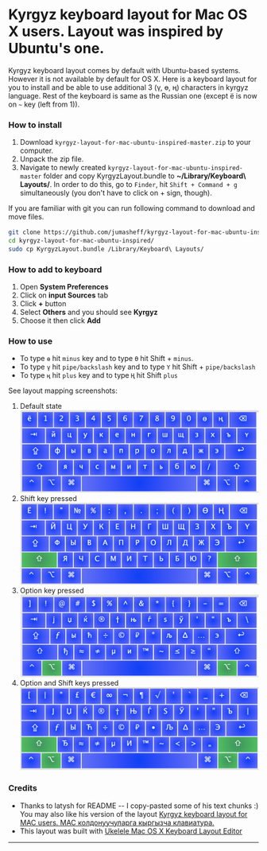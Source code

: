 # Kyrgyz keyboard layout for Mac OS X users. Layout was inspired by Ubuntu's one.

Kyrgyz keyboard layout comes by default with Ubuntu-based systems. However it is not available by default for OS X. Here is a keyboard layout for you to install and be able to use additional 3 (ү, ө, ң) characters in kyrgyz language. Rest of the keyboard is same as the Russian one (except ё is now on `~` key (left from 1)).

### How to install
1. Download `kyrgyz-layout-for-mac-ubuntu-inspired-master.zip` to your computer.
2. Unpack the zip file. 
3. Navigate to newly created `kyrgyz-layout-for-mac-ubuntu-inspired-master` folder and copy KyrgyzLayout.bundle to **~/Library/Keyboard\ Layouts/**. In order to do this, go to `Finder`, hit `Shift + Command + g` simultaneously (you don't have to click on + sign, though).

If you are familiar with git you can run following command to download and move files.

```sh
git clone https://github.com/jumasheff/kyrgyz-layout-for-mac-ubuntu-inspired.git
cd kyrgyz-layout-for-mac-ubuntu-inspired/
sudo cp KyrgyzLayout.bundle /Library/Keyboard\ Layouts/
```

### How to add to keyboard 

1. Open **System Preferences**
2. Click on **input Sources** tab
3. Click **+** button
4. Select **Others** and you should see **Kyrgyz**
5. Choose it then click **Add**

### How to use
 - To type `ө` hit `minus` key and to type `Ө` hit Shift + `minus`.
 - To type `ү` hit `pipe/backslash` key and to type `Ү` hit Shift + `pipe/backslash`
 - To type `ң` hit `plus` key and to type `Ң` hit Shift `plus` 


See layout mapping screenshots:
1. Default state![Default state](0_default.png)
2. Shift key pressed![Shift key pressed](1_shift.png)
3. Option key pressed![Option key pressed](2_option.png)
4. Option and Shift keys pressed![Option and Shift keys pressed](3_option_shift.png)

### Credits
 - Thanks to latysh for README -- I copy-pasted some of his text chunks :)
You may also like his version of the layout [Kyrgyz keyboard layout for MAC users. MAC колдонуучуларга кыргызча клавиатура.](https://github.com/latysh/kyrgyz-keyboard-layout-mac)
 - This layout was built with [Ukelele Mac OS X Keyboard Layout Editor](https://scripts.sil.org/cms/scripts/page.php?site_id=nrsi&id=ukelele)
---
